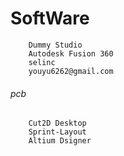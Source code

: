 # SoftWare
        Dummy Studio
        Autodesk Fusion 360
        selinc
        youyu6262@gmail.com
###### pcb
        Cut2D Desktop
        Sprint-Layout
        Altium Dsigner
